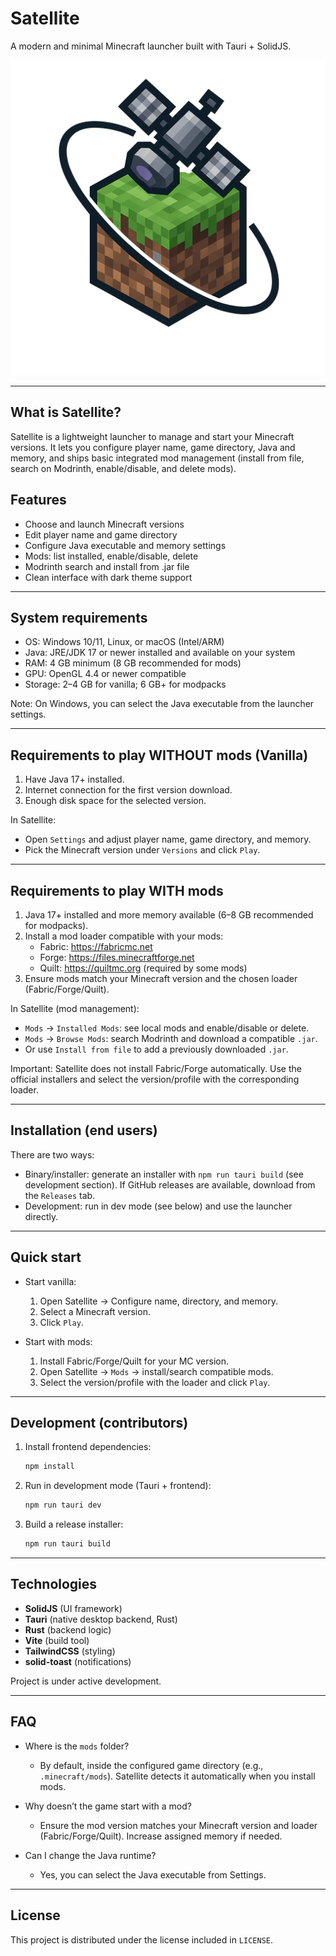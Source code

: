 # Satellite

A modern and minimal Minecraft launcher built with Tauri + SolidJS.

![Satellite Logo](public/logo.png)

---

## What is Satellite?

Satellite is a lightweight launcher to manage and start your Minecraft versions. It lets you configure player name, game directory, Java and memory, and ships basic integrated mod management (install from file, search on Modrinth, enable/disable, and delete mods).

## Features

- Choose and launch Minecraft versions
- Edit player name and game directory
- Configure Java executable and memory settings
- Mods: list installed, enable/disable, delete
- Modrinth search and install from .jar file
- Clean interface with dark theme support

---

## System requirements

- OS: Windows 10/11, Linux, or macOS (Intel/ARM)
- Java: JRE/JDK 17 or newer installed and available on your system
- RAM: 4 GB minimum (8 GB recommended for mods)
- GPU: OpenGL 4.4 or newer compatible
- Storage: 2–4 GB for vanilla; 6 GB+ for modpacks

Note: On Windows, you can select the Java executable from the launcher settings.

---

## Requirements to play WITHOUT mods (Vanilla)

1. Have Java 17+ installed.
2. Internet connection for the first version download.
3. Enough disk space for the selected version.

In Satellite:
- Open `Settings` and adjust player name, game directory, and memory.
- Pick the Minecraft version under `Versions` and click `Play`.

---

## Requirements to play WITH mods

1. Java 17+ installed and more memory available (6–8 GB recommended for modpacks).
2. Install a mod loader compatible with your mods:
   - Fabric: https://fabricmc.net
   - Forge: https://files.minecraftforge.net
   - Quilt: https://quiltmc.org (required by some mods)
3. Ensure mods match your Minecraft version and the chosen loader (Fabric/Forge/Quilt).

In Satellite (mod management):
- `Mods` → `Installed Mods`: see local mods and enable/disable or delete.
- `Mods` → `Browse Mods`: search Modrinth and download a compatible `.jar`.
- Or use `Install from file` to add a previously downloaded `.jar`.

Important: Satellite does not install Fabric/Forge automatically. Use the official installers and select the version/profile with the corresponding loader.

---

## Installation (end users)

There are two ways:

- Binary/installer: generate an installer with `npm run tauri build` (see development section). If GitHub releases are available, download from the `Releases` tab.
- Development: run in dev mode (see below) and use the launcher directly.

---

## Quick start

- Start vanilla:
  1) Open Satellite → Configure name, directory, and memory.
  2) Select a Minecraft version.
  3) Click `Play`.

- Start with mods:
  1) Install Fabric/Forge/Quilt for your MC version.
  2) Open Satellite → `Mods` → install/search compatible mods.
  3) Select the version/profile with the loader and click `Play`.

---

## Development (contributors)

1. Install frontend dependencies:
   ```bash
   npm install
   ```

2. Run in development mode (Tauri + frontend):
   ```bash
   npm run tauri dev
   ```

3. Build a release installer:
   ```bash
   npm run tauri build
   ```

---

## Technologies

- **SolidJS** (UI framework)
- **Tauri** (native desktop backend, Rust)
- **Rust** (backend logic)
- **Vite** (build tool)
- **TailwindCSS** (styling)
- **solid-toast** (notifications)

Project is under active development.

---

## FAQ

- Where is the `mods` folder?
  - By default, inside the configured game directory (e.g., `.minecraft/mods`). Satellite detects it automatically when you install mods.

- Why doesn’t the game start with a mod?
  - Ensure the mod version matches your Minecraft version and loader (Fabric/Forge/Quilt). Increase assigned memory if needed.

- Can I change the Java runtime?
  - Yes, you can select the Java executable from Settings.

---

## License

This project is distributed under the license included in `LICENSE`.
